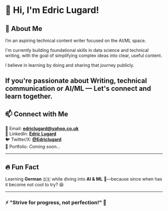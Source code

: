 # 👋 Hi, I'm Edric Lugard!

## 🚀 About Me
I’m an aspiring technical content writer focused on the AI/ML space.

I'm currently building foundational skills in data science and technical writing, with the goal of simplifying complex ideas into clear, useful content.

I believe in learning by doing and sharing that journey publicly.

If you're passionate about Writing, technical communication or AI/ML — Let's connect and learn together.
---

## 📫 Connect with Me
📧 Email: **[edriclugard@yahoo.co.uk](mailto:edriclugard@yahoo.co.uk)**  
💼 LinkedIn: **[Edric Lugard](https://www.linkedin.com/in/edric-lugard-704557b6/)**  
🐦 Twitter/X: **[@Edriclugard](https://x.com/EdricLugard_)**  
📜 Portfolio: *Coming soon...*

---

## 🔥 Fun Fact
Learning **German** 🇩🇪 while diving into **AI & ML** 🤖—because since when has it become not cool to try? 😆

---
### ⚡ "Strive for progress, not perfection!" 🚀

